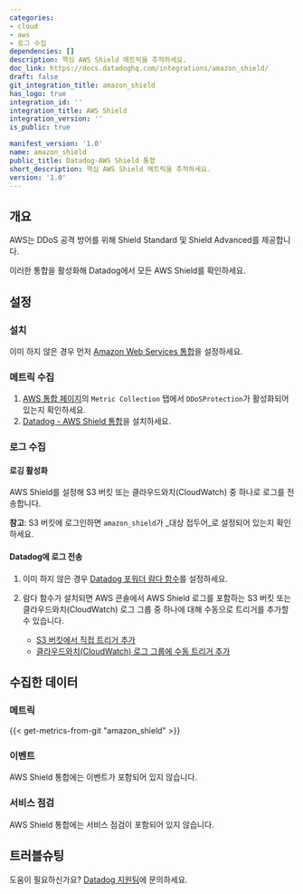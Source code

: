 ```yaml
---
categories:
- cloud
- aws
- 로그 수집
dependencies: []
description: 핵심 AWS Shield 메트릭을 추적하세요.
doc_link: https://docs.datadoghq.com/integrations/amazon_shield/
draft: false
git_integration_title: amazon_shield
has_logo: true
integration_id: ''
integration_title: AWS Shield
integration_version: ''
is_public: true

manifest_version: '1.0'
name: amazon_shield
public_title: Datadog-AWS Shield 통합
short_description: 핵심 AWS Shield 메트릭을 추적하세요.
version: '1.0'
---
```


<!--  SOURCED FROM https://github.com/DataDog/dogweb -->
## 개요

AWS는 DDoS 공격 방어를 위해 Shield Standard 및 Shield Advanced를 제공합니다.

이러한 통합을 활성화해 Datadog에서 모든 AWS Shield를 확인하세요.

## 설정

### 설치

이미 하지 않은 경우 먼저 [Amazon Web Services 통합][1]을 설정하세요.

### 메트릭 수집

1. [AWS 통합 페이지][2]의 `Metric Collection` 탭에서 `DDoSProtection`가 활성화되어 있는지 확인하세요.
2. [Datadog - AWS Shield 통합][3]을 설치하세요.

### 로그 수집

#### 로깅 활성화

AWS Shield를 설정해 S3 버킷 또는 클라우드와치(CloudWatch) 중 하나로 로그를 전송합니다.

**참고**: S3 버킷에 로그인하면 `amazon_shield`가 _대상 접두어_로 설정되어 있는지 확인하세요.

#### Datadog에 로그 전송

1. 이미 하지 않은 경우 [Datadog 포워더 람다 함수][4]를 설정하세요.
2. 람다 함수가 설치되면 AWS 콘솔에서 AWS Shield 로그를 포함하는 S3 버킷 또는 클라우드와치(CloudWatch) 로그 그룹 중 하나에 대해 수동으로 트리거를 추가할 수 있습니다.

    - [S3 버킷에서 직접 트리거 추가][5]
    - [클라우드와치(CloudWatch) 로그 그룹에 수동 트리거 추가][6]

## 수집한 데이터

### 메트릭
{{< get-metrics-from-git "amazon_shield" >}}


### 이벤트

AWS Shield 통합에는 이벤트가 포함되어 있지 않습니다.

### 서비스 점검

AWS Shield 통합에는 서비스 점검이 포함되어 있지 않습니다.

## 트러블슈팅

도움이 필요하신가요? [Datadog 지원팀][8]에 문의하세요.

[1]: https://docs.datadoghq.com/ko/integrations/amazon_web_services/
[2]: https://app.datadoghq.com/integrations/amazon-web-services
[3]: https://app.datadoghq.com/integrations/amazon-shield
[4]: https://docs.datadoghq.com/ko/logs/guide/forwarder/
[5]: https://docs.datadoghq.com/ko/integrations/amazon_web_services/?tab=allpermissions#collecting-logs-from-s3-buckets
[6]: https://docs.datadoghq.com/ko/integrations/amazon_web_services/?tab=allpermissions#collecting-logs-from-cloudwatch-log-group
[7]: https://github.com/DataDog/dogweb/blob/prod/integration/amazon_shield/amazon_shield_metadata.csv
[8]: https://docs.datadoghq.com/ko/help/
